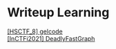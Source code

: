 # Writeup Learning     
[[HSCTF_8] gelcode](https://github.com/mito753/CTF/tree/main/2021/HSCTF_8/Pwn_gelcode)   
[[InCTFi2021] DeadlyFastGraph](https://blog.bi0s.in/2021/08/15/Pwn/InCTFi21-DeadlyFastGraph/)
